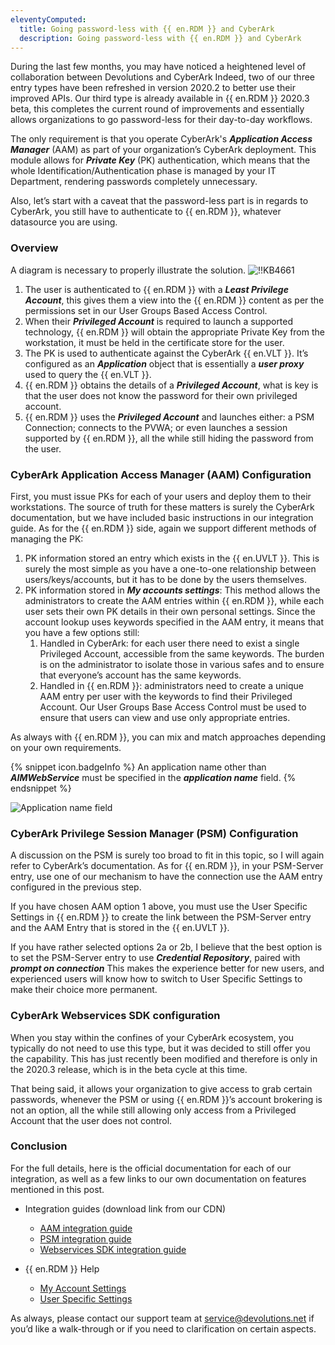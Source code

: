 ```yaml
---
eleventyComputed:
  title: Going password-less with {{ en.RDM }} and CyberArk
  description: Going password-less with {{ en.RDM }} and CyberArk
---
```

During the last few months, you may have noticed a heightened level of collaboration between Devolutions and CyberArk  Indeed, two of our three entry types have been refreshed in version 2020.2 to better use their improved APIs. Our third type is already available in {{ en.RDM }} 2020.3 beta, this completes the current round of improvements and essentially allows organizations to go password-less for their day-to-day workflows.

The only requirement is that you operate CyberArk's ***Application Access Manager*** (AAM) as part of your organization’s CyberArk deployment. This module allows for ***Private Key*** (PK) authentication, which means that the whole Identification/Authentication phase is managed by your IT Department, rendering passwords completely unnecessary.

Also, let’s start with a caveat that the password-less part is in regards to CyberArk, you still have to authenticate to {{ en.RDM }}, whatever datasource you are using.
### Overview
A diagram is necessary to properly illustrate the solution.
![!!KB4661](https://cdnweb.devolutions.net/docs/docs_en_kb_KB4661.png)
1. The user is authenticated to {{ en.RDM }} with a ***Least Privilege Account***, this gives them a view into the {{ en.RDM }} content as per the permissions set in our User Groups Based Access Control.
1. When their ***Privileged Account*** is required to launch a supported technology, {{ en.RDM }} will obtain the appropriate Private Key from the workstation, it must be held in the certificate store for the user.
1. The PK is used to authenticate against the CyberArk {{ en.VLT }}. It’s configured as an ***Application*** object that is essentially a ***user proxy*** used to query the {{ en.VLT }}.
1. {{ en.RDM }} obtains the details of a ***Privileged Account***, what is key is that the user does not know the password for their own privileged account.
1. {{ en.RDM }} uses the ***Privileged Account*** and launches either: a PSM Connection; connects to the PVWA; or even launches a session supported by {{ en.RDM }}, all the while still hiding the password from the user.
### CyberArk Application Access Manager (AAM) Configuration
First, you must issue PKs for each of your users and deploy them to their workstations.  The source of truth for these matters is surely the CyberArk documentation, but we have included basic instructions in our integration guide. As for the {{ en.RDM }} side, again we support different methods of managing the PK:

1. PK information stored an entry which exists in the {{ en.UVLT }}. This is surely the most simple as you have a one-to-one relationship between users/keys/accounts, but it has to be done by the users themselves.
1. PK information stored in ***My accounts settings***: This method allows the administrators to create the AAM entries within {{ en.RDM }}, while each user sets their own PK details in their own personal settings. Since the account lookup uses keywords specified in the AAM entry, it means that you have a few options still:
    1. Handled in CyberArk: for each user there need to exist a single Privileged Account, accessible from the same keywords. The burden is on the administrator to isolate those in various safes and to ensure that everyone’s account has the same keywords.
    1. Handled in {{ en.RDM }}: administrators need to create a unique AAM entry per user with the keywords to find their Privileged Account.  Our User Groups Base Access Control must be used to ensure that users can view and use only appropriate entries.

As always with {{ en.RDM }}, you can mix and match approaches depending on your own requirements.

{% snippet icon.badgeInfo %}
An application name other than ***AIMWebService*** must be specified in the ***application name*** field.
{% endsnippet %}

![Application name field](https://cdnweb.devolutions.net/docs/docs_en_kb_KB6118.png)

### CyberArk Privilege Session Manager (PSM) Configuration
A discussion on the PSM is surely too broad to fit in this topic, so I will again refer to CyberArk’s documentation.  As for {{ en.RDM }}, in your PSM-Server entry, use one of our mechanism to have the connection use the AAM entry configured in the previous step.

If you have chosen AAM option 1 above, you must use the User Specific Settings in {{ en.RDM }} to create the link between the PSM-Server entry and the AAM Entry that is stored in the {{ en.UVLT }}.

If you have rather selected options 2a or 2b, I believe that the best option is to set the PSM-Server entry to use ***Credential Repository***, paired with ***prompt on connection*** This makes the experience better for new users, and experienced users will know how to switch to User Specific Settings to make their choice more permanent.

### CyberArk Webservices SDK configuration
When you stay within the confines of your CyberArk ecosystem, you typically do not need to use this type, but it was decided to still offer you the capability. This has just recently been modified and therefore is only in the 2020.3 release, which is in the beta cycle at this time.

That being said, it allows your organization to give access to grab certain passwords, whenever the PSM or using {{ en.RDM }}’s account brokering is not an option, all the while still allowing only access from a Privileged Account that the user does not control.
### Conclusion
For the full details, here is the official documentation for each of our integration, as well as a few links to our own documentation on features mentioned in this post.

* Integration guides (download link from our CDN)
    * [AAM integration guide](https://cdn.devolutions.net/documents/cyberark/Devolutions%20Remote%20Desktop%20Manager%20-%20CyberArk%20AAM%20integration%20guide.pdf)
    * [PSM integration guide](https://cdn.devolutions.net/documents/cyberark/Devolutions%20Remote%20Desktop%20Manager%20-%20CyberArk%20PSM%20integration%20guide.pdf)
    * [Webservices SDK integration guide](https://cdn.devolutions.net/documents/cyberark/Devolutions%20Remote%20Desktop%20Manager%20-%20CyberArk%20Webservices%20SDK%20integration%20guide.pdf)

* {{ en.RDM }} Help
    * [My Account Settings](https://api.devolutions.net/redirection/e218081a-798e-4b5e-ae59-bee22c4ad31a)
    * [User Specific Settings](https://api.devolutions.net/redirection/bf0b5e7d-fb57-4b02-9edd-ce9865bd024a)

As always, please contact our support team at [service@devolutions.net](mailto:service@devolutions.net) if you’d like a walk-through or if you need to clarification on certain aspects.
